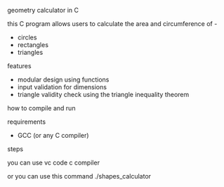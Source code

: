 geometry calculator in C

this C program allows users to calculate the area and circumference of -
- circles
- rectangles
- triangles

features
- modular design using functions
- input validation for dimensions
- triangle validity check using the triangle inequality theorem

how to compile and run

 requirements
- GCC (or any C compiler)

steps

you can use vc code c compiler 

or you can use this command
./shapes_calculator
